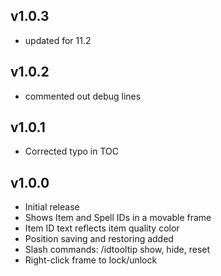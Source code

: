 ## v1.0.3

- updated for 11.2

## v1.0.2

- commented out debug lines


## v1.0.1

- Corrected typo in TOC


## v1.0.0

- Initial release
- Shows Item and Spell IDs in a movable frame
- Item ID text reflects item quality color
- Position saving and restoring added
- Slash commands: /idtooltip show, hide, reset
- Right-click frame to lock/unlock
